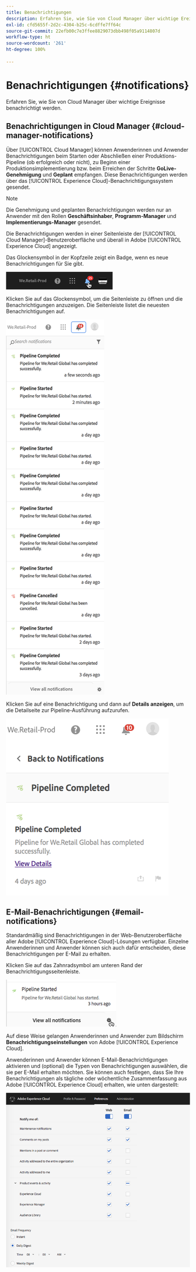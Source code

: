 ```yaml
---
title: Benachrichtigungen
description: Erfahren Sie, wie Sie von Cloud Manager über wichtige Ereignisse benachrichtigt werden.
exl-id: cfd5655f-2d2c-4304-b25c-6cdffe7ff64c
source-git-commit: 22efb00c7e3ffee8829073dbb498f05a9114807d
workflow-type: ht
source-wordcount: '261'
ht-degree: 100%

---
```



# Benachrichtigungen {#notifications}

Erfahren Sie, wie Sie von Cloud Manager über wichtige Ereignisse benachrichtigt werden.

## Benachrichtigungen in Cloud Manager {#cloud-manager-notifications}

Über [!UICONTROL Cloud Manager] können Anwenderinnen und Anwender Benachrichtigungen beim Starten oder Abschließen einer Produktions-Pipeline (ob erfolgreich oder nicht), zu Beginn einer Produktionsimplementierung bzw. beim Erreichen der Schritte **GoLive-Genehmigung** und **Geplant** empfangen. Diese Benachrichtigungen werden über das [!UICONTROL Experience Cloud]-Benachrichtigungssystem gesendet.

>[!NOTE]
>
>Die Genehmigung und geplanten Benachrichtigungen werden nur an Anwender mit den Rollen **Geschäftsinhaber**, **Programm-Manager** und **Implementierungs-Manager** gesendet.

Die Benachrichtigungen werden in einer Seitenleiste der [!UICONTROL Cloud Manager]-Benutzeroberfläche und überall in Adobe [!UICONTROL Experience Cloud] angezeigt.

Das Glockensymbol in der Kopfzeile zeigt ein Badge, wenn es neue Benachrichtigungen für Sie gibt.

![Benachrichtigungssymbol](/help/assets/image2018-7-12_11-52-40.png)

Klicken Sie auf das Glockensymbol, um die Seitenleiste zu öffnen und die Benachrichtigungen anzuzeigen. Die Seitenleiste listet die neuesten Benachrichtigungen auf.

![Benachrichtigungsseitenleiste](/help/assets/screen_shot_2018-07-20at91406pm.png)

Klicken Sie auf eine Benachrichtigung und dann auf **Details anzeigen**, um die Detailseite zur Pipeline-Ausführung aufzurufen.

![Details anzeigen](/help/assets/screen_shot_2018-08-14at43503pm.png)

## E-Mail-Benachrichtigungen {#email-notifications}

Standardmäßig sind Benachrichtigungen in der Web-Benutzeroberfläche aller Adobe [!UICONTROL Experience Cloud]-Lösungen verfügbar. Einzelne Anwenderinnen und Anwender können sich auch dafür entscheiden, diese Benachrichtigungen per E-Mail zu erhalten.

Klicken Sie auf das Zahnradsymbol am unteren Rand der Benachrichtigungsseitenleiste.

![Symbol für Benachrichtigungseinstellungen](/help/assets/image2018-7-12_12-8-19.png)

Auf diese Weise gelangen Anwenderinnen und Anwender zum Bildschirm **Benachrichtigungseinstellungen** von Adobe [!UICONTROL Experience Cloud].

Anwenderinnen und Anwender können E-Mail-Benachrichtigungen aktivieren und (optional) die Typen von Benachrichtigungen auswählen, die sie per E-Mail erhalten möchten. Sie können auch festlegen, dass Sie Ihre Benachrichtigungen als tägliche oder wöchentliche Zusammenfassung aus Adobe [!UICONTROL Experience Cloud] erhalten, wie unten dargestellt:

![Benachrichtigungseinstellungen](/help/assets/image2018-7-12_12-10-51.png)
